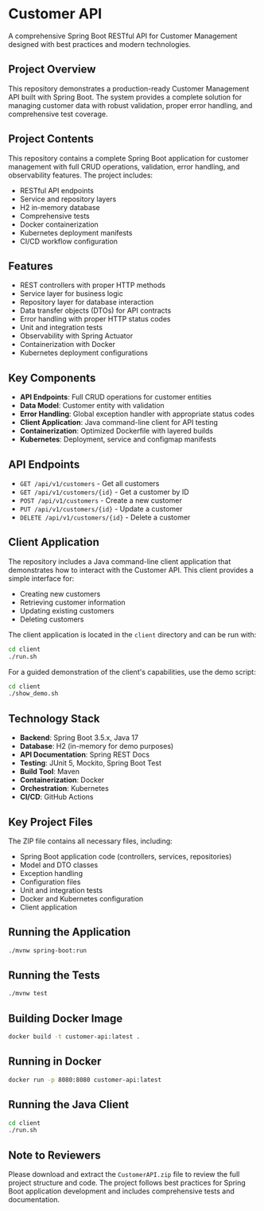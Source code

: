 # Customer API

A comprehensive Spring Boot RESTful API for Customer Management designed with best practices and modern technologies.

## Project Overview

This repository demonstrates a production-ready Customer Management API built with Spring Boot. The system provides a complete solution for managing customer data with robust validation, proper error handling, and comprehensive test coverage.

## Project Contents

This repository contains a complete Spring Boot application for customer management with full CRUD operations, validation, error handling, and observability features. The project includes:

- RESTful API endpoints
- Service and repository layers
- H2 in-memory database
- Comprehensive tests
- Docker containerization
- Kubernetes deployment manifests
- CI/CD workflow configuration

## Features

- REST controllers with proper HTTP methods
- Service layer for business logic
- Repository layer for database interaction
- Data transfer objects (DTOs) for API contracts
- Error handling with proper HTTP status codes
- Unit and integration tests
- Observability with Spring Actuator
- Containerization with Docker
- Kubernetes deployment configurations

## Key Components

- **API Endpoints**: Full CRUD operations for customer entities
- **Data Model**: Customer entity with validation
- **Error Handling**: Global exception handler with appropriate status codes
- **Client Application**: Java command-line client for API testing
- **Containerization**: Optimized Dockerfile with layered builds
- **Kubernetes**: Deployment, service and configmap manifests

## API Endpoints

- `GET /api/v1/customers` - Get all customers
- `GET /api/v1/customers/{id}` - Get a customer by ID
- `POST /api/v1/customers` - Create a new customer
- `PUT /api/v1/customers/{id}` - Update a customer
- `DELETE /api/v1/customers/{id}` - Delete a customer

## Client Application

The repository includes a Java command-line client application that demonstrates how to interact with the Customer API. This client provides a simple interface for:

- Creating new customers
- Retrieving customer information
- Updating existing customers
- Deleting customers

The client application is located in the `client` directory and can be run with:

```bash
cd client
./run.sh
```

For a guided demonstration of the client's capabilities, use the demo script:

```bash
cd client
./show_demo.sh
```

## Technology Stack

- **Backend**: Spring Boot 3.5.x, Java 17
- **Database**: H2 (in-memory for demo purposes)
- **API Documentation**: Spring REST Docs
- **Testing**: JUnit 5, Mockito, Spring Boot Test
- **Build Tool**: Maven
- **Containerization**: Docker
- **Orchestration**: Kubernetes
- **CI/CD**: GitHub Actions

## Key Project Files

The ZIP file contains all necessary files, including:

- Spring Boot application code (controllers, services, repositories)
- Model and DTO classes
- Exception handling
- Configuration files
- Unit and integration tests
- Docker and Kubernetes configuration
- Client application

## Running the Application

```bash
./mvnw spring-boot:run
```

## Running the Tests

```bash
./mvnw test
```

## Building Docker Image

```bash
docker build -t customer-api:latest .
```

## Running in Docker

```bash
docker run -p 8080:8080 customer-api:latest
```

## Running the Java Client

```bash
cd client
./run.sh
```

## Note to Reviewers

Please download and extract the `CustomerAPI.zip` file to review the full project structure and code. The project follows best practices for Spring Boot application development and includes comprehensive tests and documentation.
